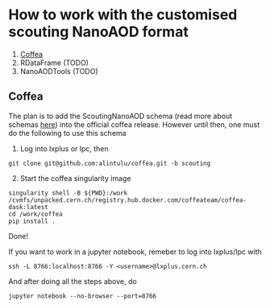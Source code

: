 # How to work with the customised scouting NanoAOD format

1. [Coffea](#Coffea)
2. RDataFrame (TODO)
3. NanoAODTools (TODO)

## Coffea

The plan is to add the ScoutingNanoAOD schema (read more about schemas [here](https://coffeateam.github.io/coffea/notebooks/nanoevents.html)) into the official coffea release. However until then, one must do the following to use this schema


1. Log into lxplus or lpc, then

```
git clone git@github.com:alintulu/coffea.git -b scouting
```

2. Start the coffea singularity image

```
singularity shell -B ${PWD}:/work /cvmfs/unpacked.cern.ch/registry.hub.docker.com/coffeateam/coffea-dask:latest
cd /work/coffea
pip install .
```
Done!

If you want to work in a jupyter notebook, remeber to log into lxplus/lpc with

```
ssh -L 8766:localhost:8766 -Y <username>@lxplus.cern.ch
```

And after doing all the steps above, do

```
jupyter notebook --no-browser --port=8766
```
